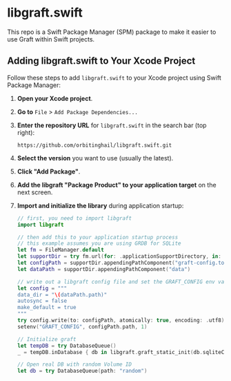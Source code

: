 # libgraft.swift

This repo is a Swift Package Manager (SPM) package to make it easier to use Graft within Swift projects.

## Adding libgraft.swift to Your Xcode Project

Follow these steps to add `libgraft.swift` to your Xcode project using Swift Package Manager:

1. **Open your Xcode project**.

2. **Go to** `File` > `Add Package Dependencies...`

3. **Enter the repository URL** for `libgraft.swift` in the search bar (top right):

   ```
   https://github.com/orbitinghail/libgraft.swift.git
   ```

4. **Select the version** you want to use (usually the latest).

5. **Click "Add Package"**.

6. **Add the libgraft "Package Product" to your application target** on the next screen.

7. **Import and initialize the library** during application startup:

   ```swift
   // first, you need to import libgraft
   import libgraft
   ```

   ```swift
   // then add this to your application startup process
   // this example assumes you are using GRDB for SQLite
   let fm = FileManager.default
   let supportDir = try fm.url(for: .applicationSupportDirectory, in: .userDomainMask, appropriateFor: nil, create: true)
   let configPath = supportDir.appendingPathComponent("graft-config.toml")
   let dataPath = supportDir.appendingPathComponent("data")

   // write out a libgraft config file and set the GRAFT_CONFIG env variable
   let config = """
   data_dir = "\(dataPath.path)"
   autosync = false
   make_default = true
   """
   try config.write(to: configPath, atomically: true, encoding: .utf8)
   setenv("GRAFT_CONFIG", configPath.path, 1)

   // Initialize graft
   let tempDB = try DatabaseQueue()
   _ = tempDB.inDatabase { db in libgraft.graft_static_init(db.sqliteConnection) }

   // Open real DB with random Volume ID
   let db = try DatabaseQueue(path: "random")
   ```
